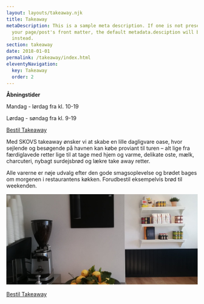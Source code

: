 ```yaml
---
layout: layouts/takeaway.njk
title: Takeaway
metaDescription: This is a sample meta description. If one is not present in
  your page/post's front matter, the default metadata.desciption will be used
  instead.
section: takeaway
date: 2018-01-01
permalink: /takeaway/index.html
eleventyNavigation:
  key: Takeaway
  order: 2
---
```

**Åbningstider**

Mandag - lørdag fra kl. 10-19

Lørdag - søndag fra kl. 9-19

<a class="call-to-action" target="_blank" href="https://login.onlinepos.dk/taw_v3/13687/?page=menukort&pgid=1576165">Bestil Takeaway</a>

Med SKOVS takeaway ønsker vi at skabe en lille dagligvare oase, hvor sejlende og besøgende på havnen kan købe proviant til turen – alt lige fra færdiglavede retter lige til at tage med hjem og varme, delikate oste, mælk, charcuteri, nybagt surdejsbrød og lækre take away retter. 

Alle varerne er nøje udvalg efter den gode smagsoplevelse og brødet bages om morgenen i restaurantens køkken. Forudbestil eksempelvis brød til weekenden.

![](/static/img/180645976_500555317793847_1789666457054511329_n.jpg)

<a class="call-to-action" target="_blank" href="https://login.onlinepos.dk/taw_v3/13687/?page=menukort&pgid=1576165">Bestil Takeaway</a>